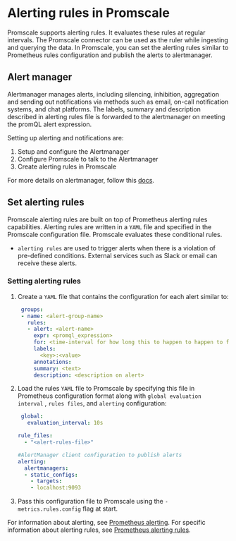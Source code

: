 # Alerting rules in Promscale
Promscale supports alerting rules. It evaluates these rules
at regular intervals. The Promscale connector can be used as the ruler while
ingesting and querying the data. In Promscale, you can set the alerting rules
similar to Prometheus rules configuration and publish the alerts to alertmanager. 

## Alert manager
Alertmanager manages alerts, including silencing, inhibition,
aggregation and sending out notifications via methods such as email, 
on-call notification systems, and chat platforms. The labels, 
summary and description described in alerting rules file is forwarded
to the alertmanager on meeting the promQL alert expression.

Setting up alerting and notifications are:

1. Setup and configure the Alertmanager
2. Configure Promscale to talk to the Alertmanager
3. Create alerting rules in Promscale

For more details on alertmanager, follow this [docs](am-docs).

<procedure>

## Set alerting rules

Promscale alerting rules are built on top of Prometheus
alerting rules capabilities. Alerting rules are written in a `YAML` file
and specified in the Promscale configuration
file. Promscale evaluates these conditional rules.
* `alerting rules` are used to trigger alerts when there is a violation of
pre-defined conditions. External services such as Slack or email can receive
these alerts. 

### Setting alerting rules
1.  Create a `YAML` file that contains the configuration for each alert
    similar to:
    ```yaml
     groups:
     - name: <alert-group-name>
       rules:
       - alert: <alert-name>
         expr: <promql_expression>
         for: <time-interval for how long this to happen to happen to fire an alert>
         labels:
           <key>:<value>
         annotations:
         summary: <text>
         description: <description on alert>
    ```
1.  Load the rules `YAML` file to Promscale by specifying this file in
    Prometheus configuration format along with `global evaluation interval` 
    , `rules files`, and `alerting` configuration:
    ```yaml
     global:
       evaluation_interval: 10s

    rule_files:
      - "<alert-rules-file>"
    
    #AlertManager client configuration to publish alerts
    alerting:
      alertmanagers:
      - static_configs:
        - targets:
        - localhost:9093
    ```
1.  Pass this configuration file to Promscale using the `-metrics.rules.config`
    flag at start.
    
</procedure>

For information about alerting, see [Prometheus alerting][prometheus-alerting].
For specific information about alerting rules, see [Prometheus alerting
rules][prometheus-alert-rules].

[am-docs]: https://prometheus.io/docs/alerting/latest/alertmanager/
[prometheus-alerting]: https://prometheus.io/docs/alerting/latest/overview/
[prometheus-alert-rules]:
    https://prometheus.io/docs/prometheus/latest/configuration/alerting_rules/
